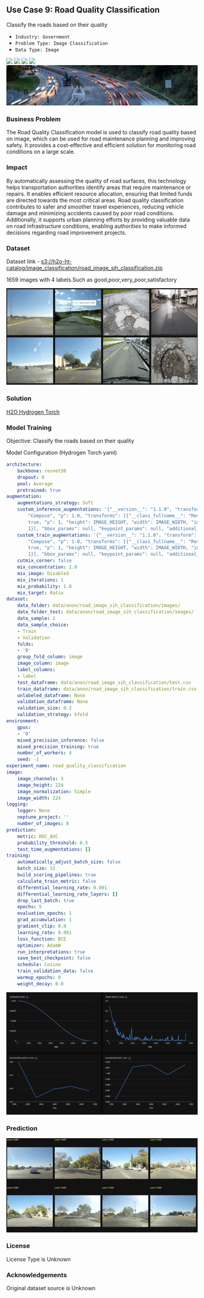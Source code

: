 ## Use Case 9: Road Quality Classification 

Classify the roads based on their quality

- `Industry: Government`
- `Problem Type: Image Classification`
- `Data Type: Image`

![](https://github.com/h2oai/ht-catalog/blob/646864e3c695f7c721514159bd6c59520dab7438/Assets/use-cases/road_quality_classification/cover.png)
![](https://github.com/h2oai/ht-catalog/blob/646864e3c695f7c721514159bd6c59520dab7438/Assets/use-cases/road_quality_classification/cover.jpg)
![](https://github.com/h2oai/ht-catalog/blob/646864e3c695f7c721514159bd6c59520dab7438/Assets/use-cases/road_quality_classification/cover.jpeg)
![](https://github.com/h2oai/ht-catalog/blob/646864e3c695f7c721514159bd6c59520dab7438/Assets/use-cases/road_quality_classification/cover.webp)
![](https://github.com/h2oai/ht-catalog/blob/646864e3c695f7c721514159bd6c59520dab7438/Assets/use-cases/road_quality_classification/cover)

### Business Problem 

The Road Quality Classification model is used to classify road quality based on image, which can be used for road maintenance planning and improving safety. It provides a cost-effective and efficient solution for monitoring road conditions on a large scale.

### Impact

By automatically assessing the quality of road surfaces, this technology helps transportation authorities identify areas that require maintenance or repairs. It enables efficient resource allocation, ensuring that limited funds are directed towards the most critical areas. Road quality classification contributes to safer and smoother travel experiences, reducing vehicle damage and minimizing accidents caused by poor road conditions. Additionally, it supports urban planning efforts by providing valuable data on road infrastructure conditions, enabling authorities to make informed decisions regarding road improvement projects.

### Dataset

Dataset link - [s3://h2o-ht-catalog/image_classification/road_image_sih_classification.zip](https://h2o-ht-catalog.s3.amazonaws.com/image_classification/road_image_sih_classification.zip)

1659 images with 4 labels.Such as good,poor,very_poor,satisfactory 

![train data](https://github.com/h2oai/ht-catalog/blob/646864e3c695f7c721514159bd6c59520dab7438/Assets/use-cases/road_quality_classification/train%20data.png)

### Solution

[H2O Hydrogen Torch](https://docs.h2o.ai/h2o-hydrogen-torch/)

### Model Training

Objective: Classify the roads based on their quality

Model Configuration (Hydrogen Torch yaml)

```yaml
architecture:
    backbone: resnet50
    dropout: 0
    pool: Average
    pretrained: true
augmentation:
    augmentations_strategy: Soft
    custom_inference_augmentations: '{"__version__": "1.1.0", "transform": {"__class_fullname__":
        "Compose", "p": 1.0, "transforms": [{"__class_fullname__": "Resize", "always_apply":
        true, "p": 1, "height": IMAGE_HEIGHT, "width": IMAGE_WIDTH, "interpolation":
        1}], "bbox_params": null, "keypoint_params": null, "additional_targets": {}}}'
    custom_train_augmentations: '{"__version__": "1.1.0", "transform": {"__class_fullname__":
        "Compose", "p": 1.0, "transforms": [{"__class_fullname__": "Resize", "always_apply":
        true, "p": 1, "height": IMAGE_HEIGHT, "width": IMAGE_WIDTH, "interpolation":
        1}], "bbox_params": null, "keypoint_params": null, "additional_targets": {}}}'
    cutmix_corner: false
    mix_concentration: 1.0
    mix_image: Disabled
    mix_iterations: 1
    mix_probability: 1.0
    mix_target: Ratio
dataset:
    data_folder: data/anon/road_image_sih_classification/images/
    data_folder_test: data/anon/road_image_sih_classification/images/
    data_sample: 1
    data_sample_choice:
    - Train
    - Validation
    folds:
    - '0'
    group_fold_column: image
    image_column: image
    label_columns:
    - label
    test_dataframe: data/anon/road_image_sih_classification/test.csv
    train_dataframe: data/anon/road_image_sih_classification/train.csv
    unlabeled_dataframe: None
    validation_dataframe: None
    validation_size: 0.2
    validation_strategy: kfold
environment:
    gpus:
    - '0'
    mixed_precision_inference: false
    mixed_precision_training: true
    number_of_workers: 4
    seed: -1
experiment_name: road_quality_classification
image:
    image_channels: 3
    image_height: 224
    image_normalization: Simple
    image_width: 224
logging:
    logger: None
    neptune_project: ''
    number_of_images: 8
prediction:
    metric: ROC_AUC
    probability_threshold: 0.5
    test_time_augmentations: []
training:
    automatically_adjust_batch_size: false
    batch_size: 32
    build_scoring_pipelines: true
    calculate_train_metric: false
    differential_learning_rate: 0.001
    differential_learning_rate_layers: []
    drop_last_batch: true
    epochs: 5
    evaluation_epochs: 1
    grad_accumulation: 1
    gradient_clip: 0.0
    learning_rate: 0.001
    loss_function: BCE
    optimizer: AdamW
    run_interpretations: true
    save_best_checkpoint: false
    schedule: Cosine
    train_validation_data: false
    warmup_epochs: 0
    weight_decay: 0.0

```

![chart](https://github.com/h2oai/ht-catalog/blob/646864e3c695f7c721514159bd6c59520dab7438/Assets/use-cases/road_quality_classification/chart.png)


### Prediction

![Predictions](https://github.com/h2oai/ht-catalog/blob/646864e3c695f7c721514159bd6c59520dab7438/Assets/use-cases/road_quality_classification/Validation%20Predictions.png)

### License

License Type is Unknown

### Acknowledgements

Original dataset source is Unknown
